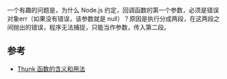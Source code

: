 一个有趣的问题是，为什么 Node.js 约定，回调函数的第一个参数，必须是错误对象err（如果没有错误，该参数就是 null）？原因是执行分成两段，在这两段之间抛出的错误，程序无法捕捉，只能当作参数，传入第二段。





## 参考

-  [Thunk 函数的含义和用法](http://www.ruanyifeng.com/blog/2015/04/generator.html)

